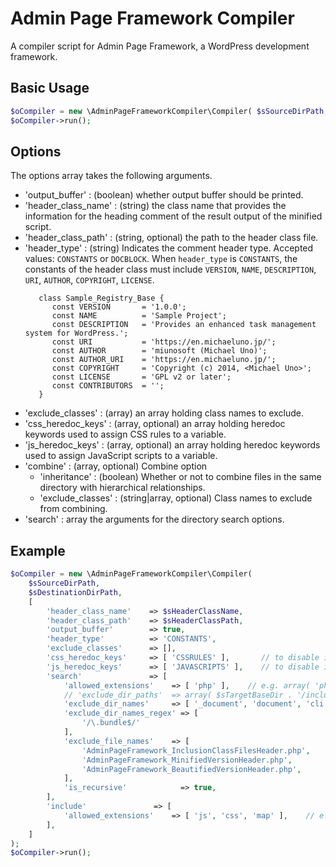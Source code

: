 # Admin Page Framework Compiler
A compiler script for Admin Page Framework, a WordPress development framework.

## Basic Usage
```php
$oCompiler = new \AdminPageFrameworkCompiler\Compiler( $sSourceDirPath, $sDestinationDirPath );
$oCompiler->run();
```

## Options
The options array takes the following arguments.
- 'output_buffer'       : (boolean) whether output buffer should be printed.
- 'header_class_name'   : (string)  the class name that provides the information for the heading comment of the result output of the minified script.
- 'header_class_path'   : (string, optional) the path to the header class file.
- 'header_type'         : (string) Indicates the comment header type.  Accepted values: `CONSTANTS` or `DOCBLOCK`.
  When `header_type` is `CONSTANTS`, the constants of the header class must include `VERSION`, `NAME`, `DESCRIPTION`, `URI`, `AUTHOR`, `COPYRIGHT`, `LICENSE`.
  ```
     class Sample_Registry_Base {
        const VERSION       = '1.0.0';
        const NAME          = 'Sample Project';
        const DESCRIPTION   = 'Provides an enhanced task management system for WordPress.';
        const URI           = 'https://en.michaeluno.jp/';
        const AUTHOR        = 'miunosoft (Michael Uno)';
        const AUTHOR_URI    = 'https://en.michaeluno.jp/';
        const COPYRIGHT     = 'Copyright (c) 2014, <Michael Uno>';
        const LICENSE       = 'GPL v2 or later';
        const CONTRIBUTORS  = '';
     }
  ``` 
- 'exclude_classes'     : (array)        an array holding class names to exclude.
- 'css_heredoc_keys'    : (array, optional) an array holding heredoc keywords used to assign CSS rules to a variable.
- 'js_heredoc_keys'     : (array, optional) an array holding heredoc keywords used to assign JavaScript scripts to a variable.
- 'combine' : (array, optional) Combine option
  - 'inheritance' : (boolean) Whether or not to combine files in the same directory with hierarchical relationships.
  - 'exclude_classes' : (string|array, optional)  Class names to exclude from combining.
- 'search'              : array        the arguments for the directory search options.

## Example
```php
$oCompiler = new \AdminPageFrameworkCompiler\Compiler(
    $sSourceDirPath,
    $sDestinationDirPath,
    [
        'header_class_name'    => $sHeaderClassName,
        'header_class_path'    => $sHeaderClassPath,
        'output_buffer'        => true,
        'header_type'          => 'CONSTANTS',
        'exclude_classes'      => [],
        'css_heredoc_keys'     => [ 'CSSRULES' ],       // to disable inline CSS minification, set an empty array
        'js_heredoc_keys'      => [ 'JAVASCRIPTS' ],    // to disable inline JavaScript minification, set an empty array
        'search'               => [
            'allowed_extensions'    => [ 'php' ],    // e.g. array( 'php', 'inc' )
            // 'exclude_dir_paths'  => array( $sTargetBaseDir . '/include/class/admin' ),
            'exclude_dir_names'     => [ '_document', 'document', 'cli' ],
            'exclude_dir_names_regex' => [
                '/\.bundle$/'
            ],
            'exclude_file_names'    => [
                'AdminPageFramework_InclusionClassFilesHeader.php',
                'AdminPageFramework_MinifiedVersionHeader.php',
                'AdminPageFramework_BeautifiedVersionHeader.php',
            ],
            'is_recursive'            => true,
        ],
        'include'               => [
            'allowed_extensions'    => [ 'js', 'css', 'map' ],    // e.g. array( 'php', 'inc' )
        ],
    ]
);
$oCompiler->run();
```